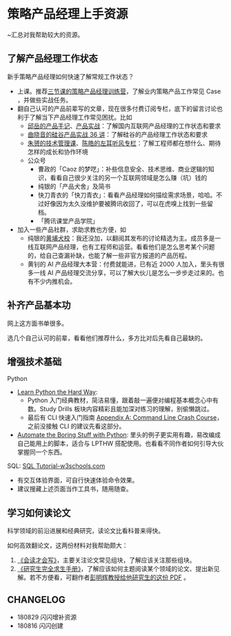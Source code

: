 # 策略产品经理上手资源

~汇总对我帮助较大的资源。

## 了解产品经理工作状态

新手策略产品经理如何快速了解常规工作状态？

- 上课。推荐[三节课的策略产品经理训练营](https://road2strategypm.ishanshan.im/Course3jkSPM/ChapCourseStrategyPM.html)，了解业内策略产品工作常见 Case ，并做些实战任务。
- 翻自己认可的产品前辈写的文章，现在很多付费订阅专栏，底下的留言讨论也利于了解当下产品经理工作常见困扰。比如
    - [邱岳的产品手记](http://stuq.com/a/100t1)、[产品实战](http://stuq.com/a/100t2)：了解国内互联网产品经理的工作状态和要求
    - [曲晓音的硅谷产品实战 36 讲](http://stuq.com/a/1001u)：了解硅谷的产品经理工作状态和要求
    - [朱赟的技术管理课](http://stuq.com/a/100sZ)、[陈皓的左耳听风专栏](http://stuq.com/a/100t0)：了解工程师都在想什么、期待怎样的成长和协作环境
    - 公众号
        - 曹政的「Caoz 的梦呓」：补些信息安全、技术思维、商业逻辑的知识，看看自己很少关注的另一个互联网领域是怎么赚（坑）钱的
        - 纯银的「产品犬舍」及简书
        - 快刀青衣的「快刀青衣」：看看产品经理如何描绘需求场景，哈哈。不过好像因为太久没维护要被腾讯收回了，可以在虎嗅上找到一些留档。
        - 「腾讯课堂产品学院」
- 加入一些产品社群，求助求教也方便，如
    - 纯银的[黄埔犬校](https://weibo.com/ttarticle/p/show?id=2309404149425286047626&sudaref=www.google.com&display=0&retcode=6102)：我还没加，以翻阅其发布的讨论精选为主。成员多是一线互联网产品经理，也有工程师和运营。看看他们是怎么思考某个问题的，给自己查漏补缺，也能了解一些非官方报道的产品历程。
    - 黄钊的 AI 产品经理大本营：付费就能进，已有近 2000 人加入，里头有很多一线 AI 产品经理交流分享，可以了解大伙儿是怎么一步步走过来的。也有不少内推机会。

## 补齐产品基本功

网上这方面书单很多。

选几个自己认可的前辈，看看他们推荐什么，多方比对后先看自己最缺的。

## 增强技术基础

Python

- [Learn Python the Hard Way](https://learnpythonthehardway.org/python3/preface.html): 
    - Python 入门经典教材，简洁易懂，跟着敲一遍便对编程基本概念心中有数。Study Drills 板块内容精彩且能加深对练习的理解，别偷懒跳过。
    - 最后有 CLI 快速入门指南 [Appendix A: Command Line Crash Course](https://learnpythonthehardway.org/python3/appendixa.html)，之前没接触 CLI 的建议先看这部分。
- [Automate the Boring Stuff with Python](https://automatetheboringstuff.com/): 里头的例子更实用有趣，易改编成自己能用上的脚本，适合与 LPTHW 搭配使用。也看看不同作者如何引导大伙掌握同一个东西。

SQL: [SQL Tutorial-w3schools.com](https://www.w3schools.com/sql/default.asp)

- 有交互体验界面，可自行快速体验命令效果。
- 建议搜藏上述页面当作工具书，随用随查。

## 学习如何读论文

科学领域的前沿进展和经典研究，读论文比看科普来得快。

如何高效翻论文，这两份材料对我帮助颇大：

1. [《会读才会写》](https://book.douban.com/subject/26655043/)，主要关注论文常见组块，了解应该关注那些组块。
2. [《研究生完全求生手册》](https://book.douban.com/subject/27108502/)，了解应该如何主题阅读某个领域的论文、提出新见解。若不方便看，可翻作者[彭明辉教授给他研究生的这份 PDF](http://cardstatic.openmindclub.com/share/hblabppsc_m%20h.%20perng.pdf) 。

## CHANGELOG 

- 180829 闪闪增补资源
- 180816 闪闪创建
